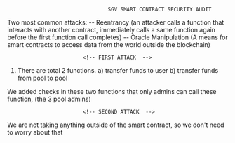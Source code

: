 
                                    SGV SMART CONTRACT SECURITY AUDIT




Two most common attacks:
    -- Reentrancy (an attacker calls a function that interacts with another contract, immediately calls a same function again before the first function call completes)
    -- Oracle Manipulation (A means for smart contracts to access data from the world outside the blockchain)


                            <!-- FIRST ATTACK  -->
1) There are total 2 functions. 
    a) transfer funds to user
    b) transfer funds from pool to pool

We added checks in these two functions that only admins can call these function, (the 3 pool admins)


                            <!-- SECOND ATTACK  -->
We are not taking anything outside of the smart contract, so we don't need to worry about that





<!-- https://dev.to/yakult/tutorial-write-upgradeable-smart-contract-proxy-contract-with-openzeppelin-1916 -->